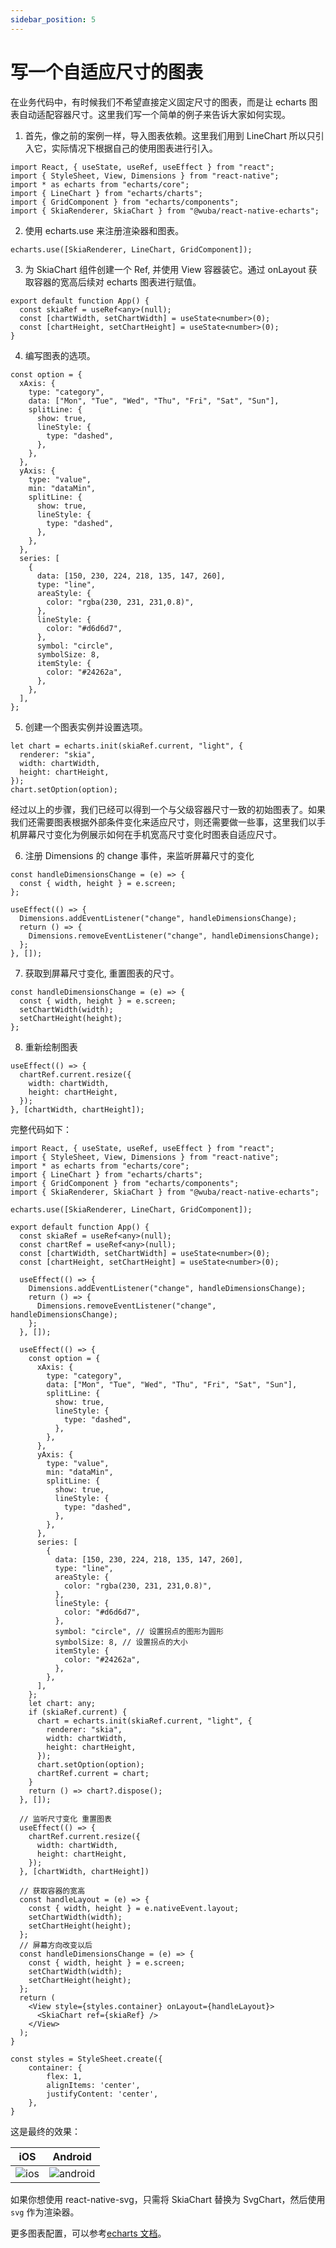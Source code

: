 ```yaml
---
sidebar_position: 5
---
```


# 写一个自适应尺寸的图表

在业务代码中，有时候我们不希望直接定义固定尺寸的图表，而是让 echarts 图表自动适配容器尺寸。这里我们写一个简单的例子来告诉大家如何实现。

1. 首先，像之前的案例一样，导入图表依赖。这里我们用到 LineChart 所以只引入它，实际情况下根据自己的使用图表进行引入。

```tsx
import React, { useState, useRef, useEffect } from "react";
import { StyleSheet, View, Dimensions } from "react-native";
import * as echarts from "echarts/core";
import { LineChart } from "echarts/charts";
import { GridComponent } from "echarts/components";
import { SkiaRenderer, SkiaChart } from "@wuba/react-native-echarts";
```

2. 使用 echarts.use 来注册渲染器和图表。

```tsx
echarts.use([SkiaRenderer, LineChart, GridComponent]);
```

3. 为 SkiaChart 组件创建一个 Ref, 并使用 View 容器装它。通过 onLayout 获取容器的宽高后续对 echarts 图表进行赋值。

```tsx
export default function App() {
  const skiaRef = useRef<any>(null);
  const [chartWidth, setChartWidth] = useState<number>(0);
  const [chartHeight, setChartHeight] = useState<number>(0);
}
```

4. 编写图表的选项。

```tsx
const option = {
  xAxis: {
    type: "category",
    data: ["Mon", "Tue", "Wed", "Thu", "Fri", "Sat", "Sun"],
    splitLine: {
      show: true,
      lineStyle: {
        type: "dashed",
      },
    },
  },
  yAxis: {
    type: "value",
    min: "dataMin",
    splitLine: {
      show: true,
      lineStyle: {
        type: "dashed",
      },
    },
  },
  series: [
    {
      data: [150, 230, 224, 218, 135, 147, 260],
      type: "line",
      areaStyle: {
        color: "rgba(230, 231, 231,0.8)",
      },
      lineStyle: {
        color: "#d6d6d7",
      },
      symbol: "circle",
      symbolSize: 8,
      itemStyle: {
        color: "#24262a",
      },
    },
  ],
};
```

5. 创建一个图表实例并设置选项。

```tsx
let chart = echarts.init(skiaRef.current, "light", {
  renderer: "skia",
  width: chartWidth,
  height: chartHeight,
});
chart.setOption(option);
```

经过以上的步骤，我们已经可以得到一个与父级容器尺寸一致的初始图表了。如果我们还需要图表根据外部条件变化来适应尺寸，则还需要做一些事，这里我们以手机屏幕尺寸变化为例展示如何在手机宽高尺寸变化时图表自适应尺寸。

6. 注册 Dimensions 的 change 事件，来监听屏幕尺寸的变化

```tsx
const handleDimensionsChange = (e) => {
  const { width, height } = e.screen;
};

useEffect(() => {
  Dimensions.addEventListener("change", handleDimensionsChange);
  return () => {
    Dimensions.removeEventListener("change", handleDimensionsChange);
  };
}, []);
```

7. 获取到屏幕尺寸变化, 重置图表的尺寸。

```tsx
const handleDimensionsChange = (e) => {
  const { width, height } = e.screen;
  setChartWidth(width);
  setChartHeight(height);
};
```

8. 重新绘制图表

```tsx
useEffect(() => {
  chartRef.current.resize({
    width: chartWidth,
    height: chartHeight,
  });
}, [chartWidth, chartHeight]);
```

完整代码如下：

```tsx
import React, { useState, useRef, useEffect } from "react";
import { StyleSheet, View, Dimensions } from "react-native";
import * as echarts from "echarts/core";
import { LineChart } from "echarts/charts";
import { GridComponent } from "echarts/components";
import { SkiaRenderer, SkiaChart } from "@wuba/react-native-echarts";

echarts.use([SkiaRenderer, LineChart, GridComponent]);

export default function App() {
  const skiaRef = useRef<any>(null);
  const chartRef = useRef<any>(null);
  const [chartWidth, setChartWidth] = useState<number>(0);
  const [chartHeight, setChartHeight] = useState<number>(0);

  useEffect(() => {
    Dimensions.addEventListener("change", handleDimensionsChange);
    return () => {
      Dimensions.removeEventListener("change", handleDimensionsChange);
    };
  }, []);

  useEffect(() => {
    const option = {
      xAxis: {
        type: "category",
        data: ["Mon", "Tue", "Wed", "Thu", "Fri", "Sat", "Sun"],
        splitLine: {
          show: true,
          lineStyle: {
            type: "dashed",
          },
        },
      },
      yAxis: {
        type: "value",
        min: "dataMin",
        splitLine: {
          show: true,
          lineStyle: {
            type: "dashed",
          },
        },
      },
      series: [
        {
          data: [150, 230, 224, 218, 135, 147, 260],
          type: "line",
          areaStyle: {
            color: "rgba(230, 231, 231,0.8)",
          },
          lineStyle: {
            color: "#d6d6d7",
          },
          symbol: "circle", // 设置拐点的图形为圆形
          symbolSize: 8, // 设置拐点的大小
          itemStyle: {
            color: "#24262a",
          },
        },
      ],
    };
    let chart: any;
    if (skiaRef.current) {
      chart = echarts.init(skiaRef.current, "light", {
        renderer: "skia",
        width: chartWidth,
        height: chartHeight,
      });
      chart.setOption(option);
      chartRef.current = chart;
    }
    return () => chart?.dispose();
  }, []);

  // 监听尺寸变化 重置图表
  useEffect(() => {
    chartRef.current.resize({
      width: chartWidth,
      height: chartHeight,
    });
  }, [chartWidth, chartHeight])

  // 获取容器的宽高
  const handleLayout = (e) => {
    const { width, height } = e.nativeEvent.layout;
    setChartWidth(width);
    setChartHeight(height);
  };
  // 屏幕方向改变以后
  const handleDimensionsChange = (e) => {
    const { width, height } = e.screen;
    setChartWidth(width);
    setChartHeight(height);
  };
  return (
    <View style={styles.container} onLayout={handleLayout}>
      <SkiaChart ref={skiaRef} />
    </View>
  );
}

const styles = StyleSheet.create({
    container: {
        flex: 1,
        alignItems: 'center',
        justifyContent: 'center',
    },
}
```

这是最终的效果：

| iOS                      | Android                          |
| ------------------------ | -------------------------------- |
| ![ios](./ios_rotate.gif) | ![android](./android_rotate.gif) |

如果你想使用 react-native-svg，只需将 SkiaChart 替换为 SvgChart，然后使用 `svg` 作为渲染器。

更多图表配置，可以参考[echarts 文档](https://echarts.apache.org/zh/option.html#title)。
